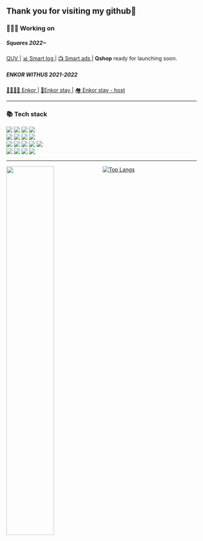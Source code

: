 
  ## Thank you for visiting my github💞

<h3>👩🏻‍💻 Working on</h3>
  <h5> Squares 2022~ </h5>
  <a href="https://quv.kr/">QUV <a/> |
  <a href="https://www.smlog.co.kr/"> 📊 Smart log </a> |
  <a href="https://www.smlog.co.kr/2020/smartads.html"> 📺 Smart ads <a/> | <b>Qshop</b> ready for launching soon. 
     
     
 <h5> ENKOR WITHUS 2021-2022 </h5>
  <a href="https://enkor.kr/"> 👨‍👩‍👧‍👦 Enkor </a> | 
  <a href="https://stay.enkor.kr/"> 🏡Enkor stay </a> | 
  <a href="https://host.enkor.kr/"> 🏘 Enkor stay - host </a>
       
<br/>      
<hr/>
<h3>📚 Tech stack</h3>

<!--framework/lang-->
<div align="left">
<img src="https://img.shields.io/badge/JavaScript-yellow?style=flat&logo=JavaScript&logoColor=F7DF1E"/>
<img src="https://img.shields.io/badge/TypeScript-blue?style=flat&logo=TypeScript&logoColor=3178C6"/>
<img src="https://img.shields.io/badge/React-white?style=flat&logo=React&logoColor=61DAFB"/>
<img src="https://img.shields.io/badge/Next.js-gray?style=flat&logo=Next.js&logoColor=000000"/>
</div>
<div align="left">
<!--스타일-->
<img src="https://img.shields.io/badge/tailwindcss-white?style=flat&logo=Tailwind CSS&logoColor=06B6D4"/>
<img src="https://img.shields.io/badge/StyledComponent-pink?style=flat&logo=styled-components&logoColor=DB7093"/>
<img src="https://img.shields.io/badge/Scss-white?style=flat&logo=Sass&logoColor=CC6699"/>
<!--testing-->
<img src="https://img.shields.io/badge/Storybook-pink?style=flat&logo=Storybook&logoColor=FF4785"/>
</div>
<div align="left">
<!--state/db-->
<img src="https://img.shields.io/badge/ReactQuery-white?style=flat&logo=React Query&logoColor=FF4154"/>
<img src="https://img.shields.io/badge/Redux-pink?style=flat&logo=Redux&logoColor=764ABC"/>
<img src="https://img.shields.io/badge/Firebase-orange?style=flat&logo=Firebase&logoColor=FFCA28"/>
<img src="https://img.shields.io/badge/Node.js-green?style=flat&logo=Node.js&logoColor=339933"/>
<img src="https://img.shields.io/badge/MySQL-blue?style=flat&logo=MySQL&logoColor=4479A1"/>
</div>
<div align="left">
<!--tools-->
<img src="https://img.shields.io/badge/Jira-white?style=flat&logo=Jira&logoColor=0052CC"/>
<img src="https://img.shields.io/badge/Notion-gray?style=flat&logo=Notion&logoColor=000000"/>
<img src="https://img.shields.io/badge/Slack-blueviolet?style=flat&logo=Slack&logoColor=4A154B"/>
<img src="https://img.shields.io/badge/Figma-white?style=flat&logo=Figma&logoColor=F24E1E"/>
</div>
<hr/>
<a href="#">
  <img align="left" src="https://github-readme-stats.vercel.app/api?username=22sook00&show_icons=true&theme=prussian&hide_border=true"  width=50%
  height=auto />
  
[![Top Langs](https://github-readme-stats.vercel.app/api/top-langs/?username=22sook00&layout=compact&theme=prussian&hide_border=true)](https://github.com/22sook00)  
   
    
